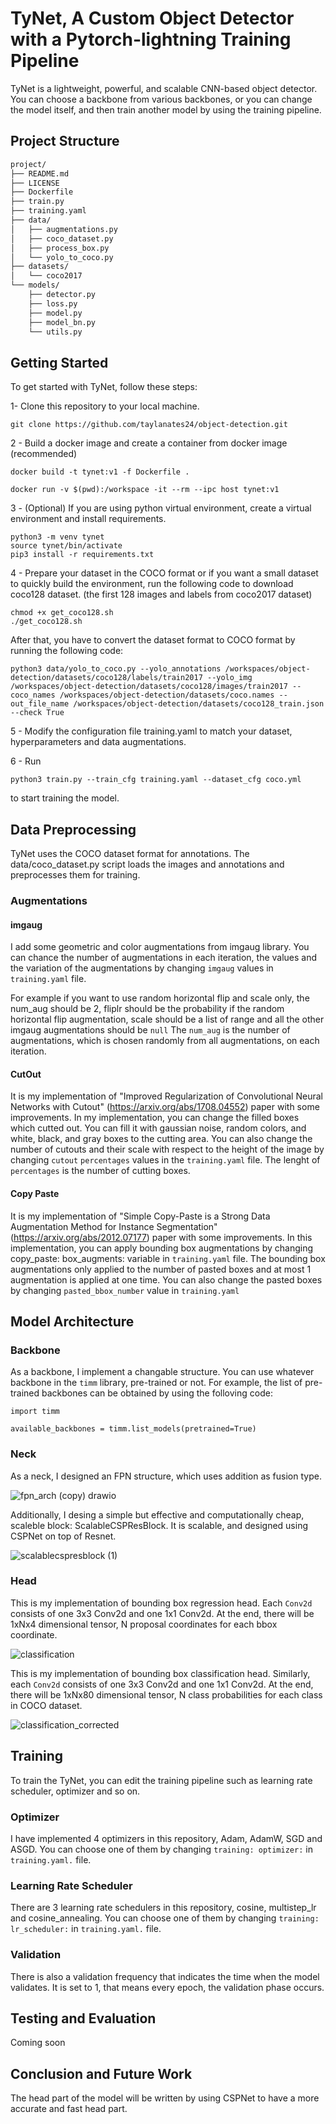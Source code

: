 # TyNet, A Custom Object Detector with a Pytorch-lightning Training Pipeline
  
  TyNet is a lightweight, powerful, and scalable CNN-based object detector. You can choose a backbone from various backbones, or you can change the model itself, and then train another model by using the training pipeline.


## Project Structure
```bash
project/
├── README.md
├── LICENSE
├── Dockerfile
├── train.py
├── training.yaml
├── data/
│   ├── augmentations.py
│   ├── coco_dataset.py
│   ├── process_box.py
│   └── yolo_to_coco.py
├── datasets/
│   └── coco2017
└── models/
    ├── detector.py
    ├── loss.py
    ├── model.py
    ├── model_bn.py
    └── utils.py

```
## Getting Started
To get started with TyNet, follow these steps:

1- Clone this repository to your local machine.

```
git clone https://github.com/taylanates24/object-detection.git
```
2 - Build a docker image and create a container from docker image  (recommended)

```
docker build -t tynet:v1 -f Dockerfile .
```

```
docker run -v $(pwd):/workspace -it --rm --ipc host tynet:v1
```

3 - (Optional) If you are using python virtual environment, create a virtual environment and install requirements.

```
python3 -m venv tynet
source tynet/bin/activate
pip3 install -r requirements.txt
```
4 - Prepare your dataset in the COCO format or if you want a small dataset to quickly build the environment, run the following code to download coco128 dataset. (the first 128 images and labels from coco2017 dataset)

```
chmod +x get_coco128.sh
./get_coco128.sh

```
After that, you have to convert the dataset format to COCO format by running the following code:

```
python3 data/yolo_to_coco.py --yolo_annotations /workspaces/object-detection/datasets/coco128/labels/train2017 --yolo_img /workspaces/object-detection/datasets/coco128/images/train2017 --coco_names /workspaces/object-detection/datasets/coco.names --out_file_name /workspaces/object-detection/datasets/coco128_train.json --check True
```

5 - Modify the configuration file training.yaml to match your dataset, hyperparameters and data augmentations.

6 - Run 
```
python3 train.py --train_cfg training.yaml --dataset_cfg coco.yml
```
to start training the model.

## Data Preprocessing

TyNet uses the COCO dataset format for annotations. The data/coco_dataset.py script loads the images and annotations and preprocesses them for training.

### Augmentations

#### imgaug

I add some geometric and color augmentations from imgaug library. You can chance the number of augmentations in each iteration, the values and the variation of the augmentations by changing ```imgaug``` values in ```training.yaml``` file.

For example if you want to use random horizontal flip and scale only, the num_aug should be 2, fliplr should be the probability if the random horizontal flip augmentation, scale should be a list of range and all the other imgaug augmentations should be ```null``` The `num_aug` is the number of augmentations, which is chosen randomly from all augmentations,  on each iteration.

#### CutOut

It is my implementation of "Improved Regularization of Convolutional Neural Networks with Cutout" (https://arxiv.org/abs/1708.04552) paper with some improvements. In my implementation, you can change the filled boxes which cutted out. You can fill it with gaussian noise, random colors, and white, black, and gray boxes to the cutting area. You can also change the number of cutouts and their scale with respect to the height of the image by changing `cutout` `percentages` values in the `training.yaml` file. The lenght of `percentages` is the number of cutting boxes.

#### Copy Paste

It is my implementation of "Simple Copy-Paste is a Strong Data Augmentation Method for Instance Segmentation" (https://arxiv.org/abs/2012.07177) paper with some improvements. In this implementation, you can apply bounding box augmentations by changing copy_paste: box_augments: variable in ```training.yaml``` file. The bounding box augmentations only applied to the number of pasted boxes and at most 1 augmentation is applied at one time. You can also change the pasted boxes by changing `pasted_bbox_number` value in `training.yaml`

## Model Architecture

### Backbone

 As a backbone, I implement a changable structure. You can use whatever backbone in the `timm` library, pre-trained or not. For example, the list of pre-trained backbones can be obtained by using the folloving code:
 
```
import timm

available_backbones = timm.list_models(pretrained=True)
```

### Neck
As a neck, I designed an FPN structure, which uses addition as fusion type. 

![fpn_arch (copy) drawio](https://user-images.githubusercontent.com/66252663/221975984-fec13a49-b66b-4f35-b837-78278b434868.png)

Additionally, I desing a simple but effective and computationally cheap, scaleble block: ScalableCSPResBlock. It is scalable, and designed using CSPNet on top of Resnet.

![scalablecspresblock (1)](https://user-images.githubusercontent.com/66252663/221976374-8571cdd7-8062-4966-8d93-6facdb350718.jpg)


### Head

This is my implementation of bounding box regression head. Each `Conv2d` consists of one 3x3 Conv2d and one 1x1 Conv2d. At the end, there will be 1xNx4 dimensional tensor, N proposal coordinates for each bbox coordinate.

![classification](https://user-images.githubusercontent.com/66252663/221974242-17bdcc6a-6c83-40b2-b578-d7d37edcb3dd.jpg)

This is my implementation of bounding box classification head. Similarly, each `Conv2d` consists of one 3x3 Conv2d and one 1x1 Conv2d. At the end, there will be 1xNx80 dimensional tensor, N class probabilities for each class in COCO dataset.

![classification_corrected](https://user-images.githubusercontent.com/66252663/221975023-3c9aa045-0d61-4ec0-a32c-8a91801f6426.jpg)

## Training

To train the TyNet, you can edit the training pipeline such as learning rate scheduler, optimizer and so on.

### Optimizer

 I have implemented 4 optimizers in this repository, Adam, AdamW, SGD and ASGD. You can choose one of them by changing `training: optimizer:` in `training.yaml.` file.
 
### Learning Rate Scheduler

There are 3 learning rate schedulers in this repository, cosine, multistep_lr and cosine_annealing. You can choose one of them by changing `training: lr_scheduler:` in `training.yaml.` file.

### Validation

There is also a validation frequency that indicates the time when the model validates. It is set to 1, that means every epoch, the validation phase occurs.

## Testing and Evaluation

Coming soon

## Conclusion and Future Work

The head part of the model will be written by using CSPNet to have a more accurate and fast head part.
